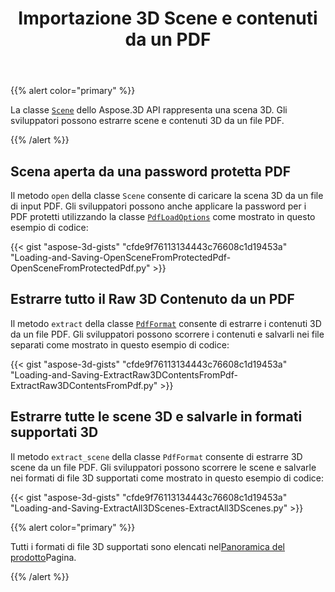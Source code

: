 ﻿---
title: Importazione 3D Scene e contenuti da un PDF
type: docs
weight: 50
url: /it/python-net/import-3d-scenes-and-contents-from-a-pdf/
description: La classe Scena dello Aspose.3D API rappresenta una scena 3D. Gli sviluppatori possono estrarre 3D scene e contenuti da un file PDF.
---
{{% alert color="primary" %}}

La classe [`Scene`](https://reference.aspose.com/3d/net/aspose.threed/scene) dello Aspose.3D API rappresenta una scena 3D. Gli sviluppatori possono estrarre scene e contenuti 3D da un file PDF.

{{% /alert %}}
## **Scena aperta da una password protetta PDF**
Il metodo `open` della classe `Scene` consente di caricare la scena 3D da un file di input PDF. Gli sviluppatori possono anche applicare la password per i PDF protetti utilizzando la classe [`PdfLoadOptions`](https://reference.aspose.com/3d/net/aspose.threed.formats/pdfloadoptions) come mostrato in questo esempio di codice:

{{< gist "aspose-3d-gists" "cfde9f76113134443c76608c1d19453a" "Loading-and-Saving-OpenSceneFromProtectedPdf-OpenSceneFromProtectedPdf.py" >}}
## **Estrarre tutto il Raw 3D Contenuto da un PDF**
Il metodo `extract` della classe [`PdfFormat`](https://reference.aspose.com/3d/net/aspose.threed.formats/pdfformat) consente di estrarre i contenuti 3D da un file PDF. Gli sviluppatori possono scorrere i contenuti e salvarli nei file separati come mostrato in questo esempio di codice:

{{< gist "aspose-3d-gists" "cfde9f76113134443c76608c1d19453a" "Loading-and-Saving-ExtractRaw3DContentsFromPdf-ExtractRaw3DContentsFromPdf.py" >}}
## **Estrarre tutte le scene 3D e salvarle in formati supportati 3D**
Il metodo `extract_scene` della classe `PdfFormat` consente di estrarre 3D scene da un file PDF. Gli sviluppatori possono scorrere le scene e salvarle nei formati di file 3D supportati come mostrato in questo esempio di codice:

{{< gist "aspose-3d-gists" "cfde9f76113134443c76608c1d19453a" "Loading-and-Saving-ExtractAll3DScenes-ExtractAll3DScenes.py" >}}

{{% alert color="primary" %}}

Tutti i formati di file 3D supportati sono elencati nel[Panoramica del prodotto](/3d/it/python-net/product-overview/)Pagina.

{{% /alert %}}
